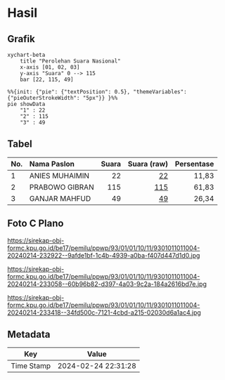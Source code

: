 # Hasil

## Grafik

```mermaid
xychart-beta
    title "Perolehan Suara Nasional"
    x-axis [01, 02, 03]
    y-axis "Suara" 0 --> 115
    bar [22, 115, 49]
```

```mermaid
%%{init: {"pie": {"textPosition": 0.5}, "themeVariables": {"pieOuterStrokeWidth": "5px"}} }%%
pie showData
    "1" : 22
    "2" : 115
    "3" : 49
```

## Tabel

| No. | Nama Paslon    | Suara | Suara (raw) | Persentase |
|:--- |:-------------- | -----:| -----------:| ----------:|
| 1   | ANIES MUHAIMIN | 22    | [22][p-1]   | 11,83      |
| 2   | PRABOWO GIBRAN | 115   | [115][p-2]  | 61,83      |
| 3   | GANJAR MAHFUD  | 49    | [49][p-3]   | 26,34      |


[p-1]: https://github.com/gigit-pemilu/pemilu-2024/blob/main/pilpres/hitung-suara/sub/93-papua-selatan/sub/01-merauke/sub/01-merauke/sub/1011-kamundu/sub/004-tps/sub/paslon-1.txt
[p-2]: https://github.com/gigit-pemilu/pemilu-2024/blob/main/pilpres/hitung-suara/sub/93-papua-selatan/sub/01-merauke/sub/01-merauke/sub/1011-kamundu/sub/004-tps/sub/paslon-2.txt
[p-3]: https://github.com/gigit-pemilu/pemilu-2024/blob/main/pilpres/hitung-suara/sub/93-papua-selatan/sub/01-merauke/sub/01-merauke/sub/1011-kamundu/sub/004-tps/sub/paslon-3.txt

## Foto C Plano

https://sirekap-obj-formc.kpu.go.id/be17/pemilu/ppwp/93/01/01/10/11/9301011011004-20240214-232922--9afde1bf-1c4b-4939-a0ba-f407d447d1d0.jpg

https://sirekap-obj-formc.kpu.go.id/be17/pemilu/ppwp/93/01/01/10/11/9301011011004-20240214-233058--60b96b82-d397-4a03-9c2a-184a2616bd7e.jpg

https://sirekap-obj-formc.kpu.go.id/be17/pemilu/ppwp/93/01/01/10/11/9301011011004-20240214-233418--34fd500c-7121-4cbd-a215-02030d6a1ac4.jpg


## Metadata

| Key        | Value               |
| ---------- | ------------------- |
| Time Stamp | 2024-02-24 22:31:28 |



